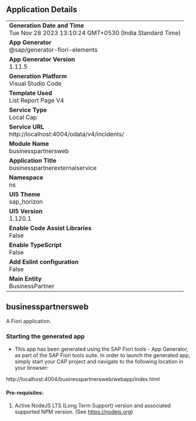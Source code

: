 ## Application Details
|               |
| ------------- |
|**Generation Date and Time**<br>Tue Nov 28 2023 13:10:24 GMT+0530 (India Standard Time)|
|**App Generator**<br>@sap/generator-fiori-elements|
|**App Generator Version**<br>1.11.5|
|**Generation Platform**<br>Visual Studio Code|
|**Template Used**<br>List Report Page V4|
|**Service Type**<br>Local Cap|
|**Service URL**<br>http://localhost:4004/odata/v4/incidents/
|**Module Name**<br>businesspartnersweb|
|**Application Title**<br>businesspartnerexternalservice|
|**Namespace**<br>ns|
|**UI5 Theme**<br>sap_horizon|
|**UI5 Version**<br>1.120.1|
|**Enable Code Assist Libraries**<br>False|
|**Enable TypeScript**<br>False|
|**Add Eslint configuration**<br>False|
|**Main Entity**<br>BusinessPartner|

## businesspartnersweb

A Fiori application.

### Starting the generated app

-   This app has been generated using the SAP Fiori tools - App Generator, as part of the SAP Fiori tools suite.  In order to launch the generated app, simply start your CAP project and navigate to the following location in your browser:

http://localhost:4004/businesspartnersweb/webapp/index.html

#### Pre-requisites:

1. Active NodeJS LTS (Long Term Support) version and associated supported NPM version.  (See https://nodejs.org)



